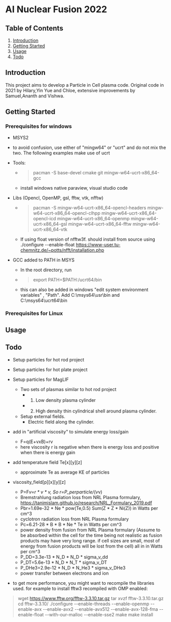 # AI Nuclear Fusion 2022
## Table of Contents
1. [Introduction](#introduction)
2. [Getting Started](#getting-started)
3. [Usage](#usage)
3. [Todo](#Todo)

## Introduction
This project aims to develop a Particle in Cell plasma code.
Original code in 2021 by Hilary,Yin Yue and Chloe, extensive improvements by Samuel,Ananth and Vishwa.

## Getting Started
### Prerequisites for windows
- MSYS2
- to avoid confusion, use either of "mingw64" or "ucrt" and do not mix the two. The following examples make use of ucrt  
- Tools: 
    - > pacman -S base-devel cmake git mingw-w64-ucrt-x86_64-gcc 
    - install windows native paraview, visual studio code

- Libs (Opencl, OpenMP, gsl, fftw, vtk, nfftw)
    - > pacman -S mingw-w64-ucrt-x86_64-opencl-headers mingw-w64-ucrt-x86_64-opencl-clhpp mingw-w64-ucrt-x86_64-opencl-icd mingw-w64-ucrt-x86_64-openmp mingw-w64-ucrt-x86_64-gsl mingw-w64-ucrt-x86_64-fftw mingw-w64-ucrt-x86_64-vtk 

    - If using float version of nfftw3f. should install from source using ./configure --enable-float
    https://www-user.tu-chemnitz.de/~potts/nfft/installation.php


- GCC added to PATH in MSYS
    - In the root directory, run 
    - > export PATH=$PATH:/ucrt64/bin
    - this can also be added in windows "edit system environment variables" , "Path". Add C:\msys64\usr\bin and C:\msys64\ucrt64\bin

### Prerequisites for Linux

## Usage

## Todo
- Setup particles for hot rod project
- Setup particles for hot plate project 
- Setup particles for MagLIF
    - Two sets of plasmas similar to hot rod project
        - 1. Low density plasma cylinder
        - 2. High density thin cylindrical shell around plasma cylinder.
    - Setup external fields. 
        - Electric field along the cylinder.
- add in "artificial viscosity" to simulate energy loss/gain
    - F=q(E+vxB)+rv
    - here viscosity r is negative when there is energy loss and positive when there is energy gain
- add temperature field Te[x][y][z]
    - approximate Te as average KE of particles
- viscosity_field[p][x][y][z] 
    - P=F*v=r * v * v, So r=P_perparticle/(v*v)
    - Bremstrahlung radiation loss from NRL Plasma formulary, https://tanimislam.github.io/research/NRL_Formulary_2019.pdf
     - Pbr=1.69e-32 * Ne * pow(Te,0.5) Sum(Z * Z * Ni(Z)) in Watts per cm^3
    - cyclotron radiation loss from NRL Plasma formulary
     - Pc=6.21-28 * B * B * Ne * Te in Watts per cm^3
    - power density from fusion from NRL Plasma formulary (Assume to be absorbed within the cell for the time being not realistic as fusion products may have very long range. if cell sizes are small, most of energy from fusion products will be lost from the cell) all in in Watts per cm^3
     - P_DD=3.3e-13 * N_D * N_D * sigma_v_dd
     - P_DT=5.6e-13 * N_D * N_T * sigma_v_DT
     - P_DHe3=2.9e-12 * N_D * N_He3 * sigma_v_DHe3
    - power transfer between electrons and ion




- to get more performance, you might want to recompile the libraries used. for example to install fftw3 recompiled with OMP enabled:
 > wget https://www.fftw.org/fftw-3.3.10.tar.gz
 > tar xvzf fftw-3.3.10.tar.gz
> cd fftw-3.3.10/
> ./configure --enable-threads --enable-openmp --enable-avx --enable-avx2 --enable-avx512 --enable-avx-128-fma --enable-float --with-our-malloc --enable-sse2
> make
 > make install
